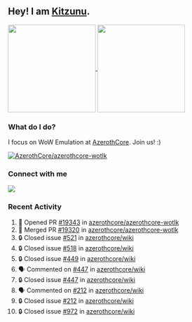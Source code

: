 ## Hey! I am [Kitzunu](https://Github.com/Kitzunu).

<!--
[![Kitzunu's Github stats](https://github-readme-stats.vercel.app/api?username=kitzunu&theme=github_dark&show_icons=true&number_format=long)](https://github.com/Kitzunu)

[![Kitzunu's Language stats](https://github-readme-stats.vercel.app/api/top-langs/?username=Kitzunu&layout=donut&theme=github_dark)](https://github.com/Kitzunu)
-->

<a href="https://github.com/Kitzunu">
  <img height=200 align="center" src="https://github-readme-stats.vercel.app/api?username=kitzunu&theme=github_dark&show_icons=true&number_format=long" />
</a>
<a href="https://github.com/Kitzunu">
  <img height=200 align="center" src="https://github-readme-stats.vercel.app/api/top-langs/?username=Kitzunu&layout=donut&theme=github_dark" />
</a>

### What do I do?

I focus on WoW Emulation at [AzerothCore](https://github.com/AzerothCore). Join us! :)

[![AzerothCore/azerothcore-wotlk](https://github-readme-stats.vercel.app/api/pin/?username=AzerothCore&repo=azerothcore-wotlk&theme=github_dark&show_owner=true)](https://github.com/azerothcore/azerothcore-wotlk)

### Connect with me
[![](https://img.shields.io/badge/AzerothCore%20Discord-Connect%20with%20me!-green)](https://discord.com/invite/gkt4y2x)

### Recent Activity

<!--START_SECTION:activity-->
1. 💪 Opened PR [#19343](https://github.com/azerothcore/azerothcore-wotlk/pull/19343) in [azerothcore/azerothcore-wotlk](https://github.com/azerothcore/azerothcore-wotlk)
2. 🎉 Merged PR [#19320](https://github.com/azerothcore/azerothcore-wotlk/pull/19320) in [azerothcore/azerothcore-wotlk](https://github.com/azerothcore/azerothcore-wotlk)
3. 🔒 Closed issue [#521](https://github.com/azerothcore/wiki/issues/521) in [azerothcore/wiki](https://github.com/azerothcore/wiki)
4. 🔒 Closed issue [#518](https://github.com/azerothcore/wiki/issues/518) in [azerothcore/wiki](https://github.com/azerothcore/wiki)
5. 🔒 Closed issue [#449](https://github.com/azerothcore/wiki/issues/449) in [azerothcore/wiki](https://github.com/azerothcore/wiki)
6. 🗣 Commented on [#447](https://github.com/azerothcore/wiki/issues/447#issuecomment-2212466903) in [azerothcore/wiki](https://github.com/azerothcore/wiki)
7. 🔒 Closed issue [#447](https://github.com/azerothcore/wiki/issues/447) in [azerothcore/wiki](https://github.com/azerothcore/wiki)
8. 🗣 Commented on [#212](https://github.com/azerothcore/wiki/issues/212#issuecomment-2212466773) in [azerothcore/wiki](https://github.com/azerothcore/wiki)
9. 🔒 Closed issue [#212](https://github.com/azerothcore/wiki/issues/212) in [azerothcore/wiki](https://github.com/azerothcore/wiki)
10. 🔒 Closed issue [#972](https://github.com/azerothcore/wiki/issues/972) in [azerothcore/wiki](https://github.com/azerothcore/wiki)
<!--END_SECTION:activity-->
